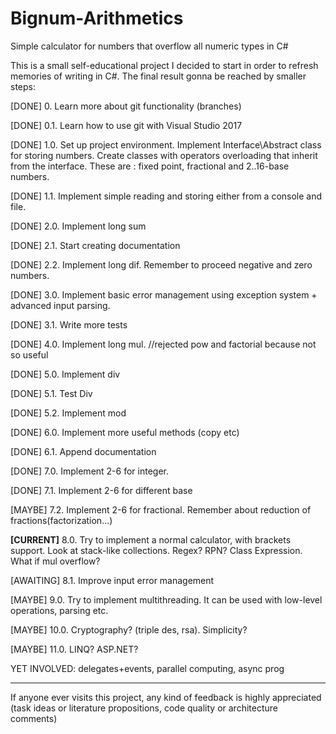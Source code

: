 ﻿# Bignum-Arithmetics #
Simple calculator for numbers that overflow all numeric types in C#

This is a small self-educational project I decided to start in order to refresh memories of writing in C#. The final result gonna be reached by smaller steps:

[DONE] 0. Learn more about git functionality (branches)

[DONE] 0.1. Learn how to use git with Visual Studio 2017

[DONE] 1.0. Set up project environment. Implement Interface\Abstract class for storing numbers. Create classes with operators overloading that inherit from the interface. These are : fixed point, fractional and 2..16-base numbers.

[DONE] 1.1. Implement simple reading and storing either from a console and file.

[DONE] 2.0. Implement long sum

[DONE] 2.1. Start creating documentation

[DONE] 2.2. Implement long dif. Remember to proceed negative and zero numbers.

[DONE] 3.0. Implement basic error management using exception system + advanced input parsing.

[DONE] 3.1. Write more tests

[DONE] 4.0. Implement long mul. //rejected pow and factorial because not so useful

[DONE] 5.0. Implement div

[DONE] 5.1. Test Div

[DONE] 5.2. Implement mod

[DONE] 6.0. Implement more useful methods (copy etc)

[DONE] 6.1. Append documentation

[DONE] 7.0. Implement 2-6 for integer.

[DONE] 7.1. Implement 2-6 for different base

[MAYBE] 7.2. Implement 2-6 for fractional. Remember about reduction of fractions(factorization...)

<b>[CURRENT]</b> 8.0. Try to implement a normal calculator, with brackets support. Look at stack-like collections. Regex? RPN? Class Expression. What if mul overflow?

[AWAITING] 8.1. Improve input error management

[MAYBE] 9.0. Try to implement multithreading. It can be used with low-level operations, parsing etc.

[MAYBE] 10.0. Cryptography? (triple des, rsa). Simplicity?

[MAYBE] 11.0. LINQ? ASP.NET?

YET INVOLVED: delegates+events, parallel computing, async prog

----------

If anyone ever visits this project, any kind of feedback is highly appreciated (task ideas or literature propositions, code quality or architecture comments)
